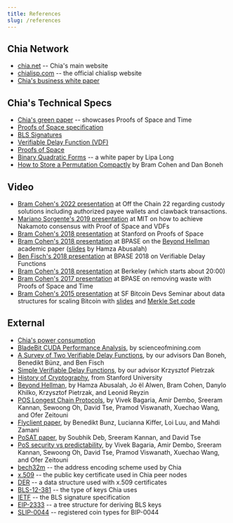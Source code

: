 ```yaml
---
title: References
slug: /references
---
```


## Chia Network

- [chia.net](https://www.chia.net/) -- Chia's main website
- [chialisp.com](https://chialisp.com) -- the official chialisp website
- [Chia's business white paper](https://www.chia.net/whitepaper "Chia's business white paper")

## Chia's Technical Specs

- [Chia's green paper](https://docs.chia.net/green-paper-abstract "Chia's Green Paper") -- showcases Proofs of Space and Time
- [Proofs of Space specification](https://www.chia.net/assets/Chia_Proof_of_Space_Construction_v1.1.pdf)
- [BLS Signatures](https://github.com/Chia-Network/bls-signatures "Chia's BLS Signatures on GitHub")
- [Verifiable Delay Function (VDF)](https://github.com/Chia-Network/chiavdf "Chia's VDF on GitHub")
- [Proofs of Space](https://github.com/Chia-Network/chiapos "Chia's Proof of Space repository on GitHub")
- [Binary Quadratic Forms](https://github.com/Chia-Network/vdf-competition/blob/main/classgroups.pdf "Binary quadratic forms white paper, by Lipa Long") -- a white paper by Lipa Long
- [How to Store a Permutation Compactly](https://hackmd.io/@dabo/rkP8Pcf9t) by Bram Cohen and Dan Boneh

## Video

- [Bram Cohen's 2022 presentation](https://odysee.com/@Chia:d/off-the-chain-Bram-Cohen-2022:5) at Off the Chain 22 regarding custody solutions including authorized payee wallets and clawback transactions.
- [Mariano Sorgente's 2019 presentation](https://youtu.be/_075bzQPooU) at MIT on how to achieve Nakamoto consensus with Proof of Space and VDFs
- [Bram Cohen's 2018 presentation](https://www.youtube.com/watch?v=2Zlcgt8FVz4) at Stanford on Proofs of Space
- [Bram Cohen's 2018 presentation](https://www.youtube.com/watch?v=iqxkO7C-cyk) at BPASE on the [Beyond Hellman](https://eprint.iacr.org/2017/893.pdf "Beyond Hellman's Time-Memory Trade Offs with Applications to Proofs of Space") academic paper ([slides](https://view.publitas.com/chia-network/pbase18slides/page/1) by Hamza Abusalah)
- [Ben Fisch's 2018 presentation](https://www.youtube.com/watch?v=qUoagL7OZ1k&feature=youtu.be) at BPASE 2018 on Verifiable Delay Functions
- [Bram Cohen's 2018 presentation](https://www.facebook.com/BlockchainatBerkeley/videos/2006069823011271/) at Berkeley (which starts about 20:00)
- [Bram Cohen's 2017 presentation](https://www.youtube.com/watch?v=aYG0NxoG7yw) at BPASE on removing waste with Proofs of Space and Time
- [Bram Cohen's 2015 presentation](https://www.youtube.com/watch?v=zZaB4hM8SQ4) at SF Bitcoin Devs Seminar about data structures for scaling Bitcoin with [slides](https://view.publitas.com/chia-network/bitcoin_data_structures/) and [Merkle Set code](https://github.com/bramcohen/MerkleSet)

## External

- [Chia's power consumption](https://chiapower.org "Chia's energy consumption statistics")
- [BladeBit CUDA Performance Analysis](https://scienceofmining.com/20230828-BladeBit/BladeBit%20CUDA%20Performance%20Analysis-1.html), by scienceofmining.com
- [A Survey of Two Verifiable Delay Functions](https://eprint.iacr.org/2018/712.pdf "The underlying technology of Proof of Time"), by our advisors Dan Boneh, Benedikt Bünz, and Ben Fisch
- [Simple Verifiable Delay Functions](https://eprint.iacr.org/2018/627.pdf "The basis for Proof of Time"), by our advisor Krzysztof Pietrzak
- [History of Cryptography](https://cs.stanford.edu/people/eroberts/courses/soco/projects/public-key-cryptography/history.html#:~:text=The%20idea%20of%20public%20key,known%20as%20the%20knapsack%20problem), from Stanford University
- [Beyond Hellman](https://eprint.iacr.org/2017/893.pdf "Beyond Hellman's Time-Memory Trade Offs with Applications to Proofs of Space"), by Hamza Abusalah, Jo ̈el Alwen, Bram Cohen, Danylo Khilko, Krzysztof Pietrzak, and Leonid Reyzin
- [POS Longest Chain Protocols](http://tselab.stanford.edu/downloads/PoS_LC_SBC2020.pdf), by Vivek Bagaria, Amir Dembo, Sreeram Kannan, Sewoong Oh, David Tse, Pramod Viswanath, Xuechao Wang, and Ofer Zeitouni
- [Flyclient paper](https://eprint.iacr.org/2019/226.pdf), by Benedikt Bunz, Lucianna Kiffer, Loi Luu, and Mahdi Zamani
- [PoSAT paper](https://arxiv.org/abs/2010.08154), by Soubhik Deb, Sreeram Kannan, and David Tse
- [PoS security vs predictability](https://arxiv.org/pdf/1910.02218.pdf), by Vivek Bagaria, Amir Dembo, Sreeram Kannan, Sewoong Oh, David Tse, Pramod Viswanath, Xuechao Wang, and Ofer Zeitouni
- [bech32m](https://github.com/bitcoin/bips/blob/master/bip-0350.mediawiki) -- the address encoding scheme used by Chia
- [x.509](https://en.wikipedia.org/wiki/X.509) -- the public key certificate used in Chia peer nodes
- [DER](https://wiki.openssl.org/index.php/DER) -- a data structure used with x.509 certificates
- [BLS-12-381](https://github.com/zkcrypto/bls12_381) -- the type of keys Chia uses
- [IETF](https://datatracker.ietf.org/doc/draft-irtf-cfrg-bls-signature/) -- the BLS signature specification
- [EIP-2333](https://eips.ethereum.org/EIPS/eip-2333) -- a tree structure for deriving BLS keys
- [SLIP-0044](https://github.com/satoshilabs/slips/blob/master/slip-0044.md) -- registered coin types for BIP-0044

